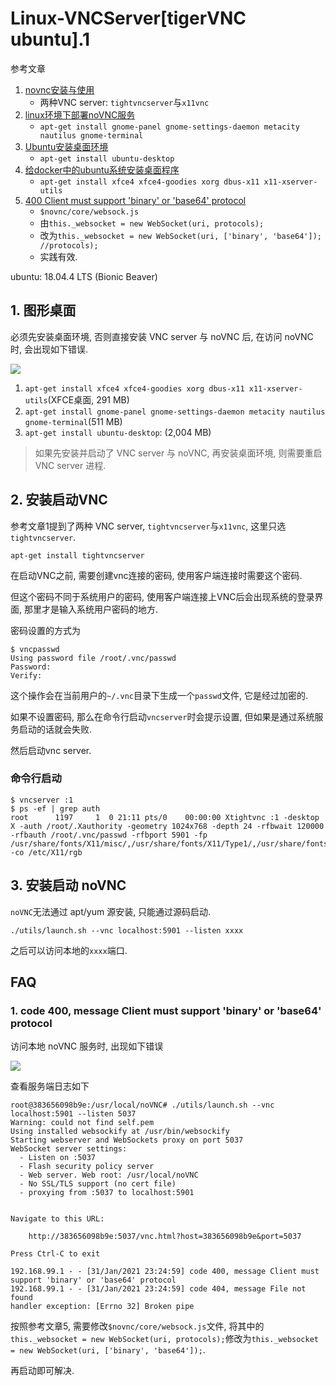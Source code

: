 # Linux-VNCServer[tigerVNC ubuntu].1

参考文章

1. [novnc安装与使用](https://blog.csdn.net/chao_beyond/article/details/24922397)
    - 两种VNC server: `tightvncserver`与`x11vnc`
2. [linux环境下部署noVNC服务](https://www.jianshu.com/p/1a4fd2774c35)
    - `apt-get install gnome-panel gnome-settings-daemon metacity nautilus gnome-terminal`
3. [Ubuntu安装桌面环境](https://www.cnblogs.com/fanqisoft/p/8671166.html)
    - `apt-get install ubuntu-desktop`
4. [给docker中的ubuntu系统安装桌面程序](https://blog.csdn.net/zhang14916/article/details/107593330)
    - `apt-get install xfce4 xfce4-goodies xorg dbus-x11 x11-xserver-utils`
5. [400 Client must support 'binary' or 'base64' protocol](https://github.com/novnc/noVNC/issues/1276)
    - `$novnc/core/websock.js`
    - 由`this._websocket = new WebSocket(uri, protocols);`
    - 改为`this._websocket = new WebSocket(uri, ['binary', 'base64']); //protocols);`
    - 实践有效.

ubuntu: 18.04.4 LTS (Bionic Beaver)

## 1. 图形桌面

必须先安装桌面环境, 否则直接安装 VNC server 与 noVNC 后, 在访问 noVNC 时, 会出现如下错误.

![](https://gitee.com/generals-space/gitimg/raw/master/cb94cebf552e347d009d5c6134608121.png)

1. `apt-get install xfce4 xfce4-goodies xorg dbus-x11 x11-xserver-utils`(XFCE桌面, 291 MB)
2. `apt-get install gnome-panel gnome-settings-daemon metacity nautilus gnome-terminal`(511 MB)
3. `apt-get install ubuntu-desktop`: (2,004 MB)

> 如果先安装并启动了 VNC server 与 noVNC, 再安装桌面环境, 则需要重启 VNC server 进程.

## 2. 安装启动VNC

参考文章1提到了两种 VNC server, `tightvncserver`与`x11vnc`, 这里只选`tightvncserver`.

```
apt-get install tightvncserver
```

在启动VNC之前, 需要创建vnc连接的密码, 使用客户端连接时需要这个密码.

但这个密码不同于系统用户的密码, 使用客户端连接上VNC后会出现系统的登录界面, 那里才是输入系统用户密码的地方.

密码设置的方式为

```console
$ vncpasswd
Using password file /root/.vnc/passwd
Password:
Verify:
```

这个操作会在当前用户的`~/.vnc`目录下生成一个`passwd`文件, 它是经过加密的.

如果不设置密码, 那么在命令行启动`vncserver`时会提示设置, 但如果是通过系统服务启动的话就会失败.

然后启动vnc server.

### 命令行启动

```console
$ vncserver :1
$ ps -ef | grep auth
root      1197     1  0 21:11 pts/0    00:00:00 Xtightvnc :1 -desktop X -auth /root/.Xauthority -geometry 1024x768 -depth 24 -rfbwait 120000 -rfbauth /root/.vnc/passwd -rfbport 5901 -fp /usr/share/fonts/X11/misc/,/usr/share/fonts/X11/Type1/,/usr/share/fonts/X11/75dpi/,/usr/share/fonts/X11/100dpi/ -co /etc/X11/rgb
```

## 3. 安装启动 noVNC

`noVNC`无法通过 apt/yum 源安装, 只能通过源码启动.

```
./utils/launch.sh --vnc localhost:5901 --listen xxxx
```

之后可以访问本地的`xxxx`端口.

## FAQ

### 1. code 400, message Client must support 'binary' or 'base64' protocol

访问本地 noVNC 服务时, 出现如下错误

![](https://gitee.com/generals-space/gitimg/raw/master/057369ecb6b4af897c33912ab628c187.png)

查看服务端日志如下

```
root@383656098b9e:/usr/local/noVNC# ./utils/launch.sh --vnc localhost:5901 --listen 5037
Warning: could not find self.pem
Using installed websockify at /usr/bin/websockify
Starting webserver and WebSockets proxy on port 5037
WebSocket server settings:
  - Listen on :5037
  - Flash security policy server
  - Web server. Web root: /usr/local/noVNC
  - No SSL/TLS support (no cert file)
  - proxying from :5037 to localhost:5901


Navigate to this URL:

    http://383656098b9e:5037/vnc.html?host=383656098b9e&port=5037

Press Ctrl-C to exit

192.168.99.1 - - [31/Jan/2021 23:24:59] code 400, message Client must support 'binary' or 'base64' protocol
192.168.99.1 - - [31/Jan/2021 23:24:59] code 404, message File not found
handler exception: [Errno 32] Broken pipe
```

按照参考文章5, 需要修改`$novnc/core/websock.js`文件, 将其中的`this._websocket = new WebSocket(uri, protocols);`修改为`this._websocket = new WebSocket(uri, ['binary', 'base64']);`.

再启动即可解决.
